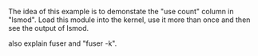 The idea of this example is to demonstate the "use count" column in "lsmod".
Load this module into the kernel,
use it more than once
and then see the output of lsmod.

also explain fuser and "fuser -k".

